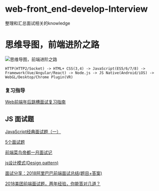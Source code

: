 # web-front_end-develop-Interview
整理和汇总面试相关的knowledge
# 思维导图，前端进阶之路
![思维导图，前端进阶之路](http://img1.vued.vanthink.cn/vued7b07cce8449877cba04d7ca4b323303d.png)
```
HTTP(HTTP2/Socket) -> HTML+ CSS(3,4) -> JavaScript(ES5/6/7/8) -> Framework(Vue/Angular/React) -> Node.js -> JS Native(Android/iOS) -> WebGL/Desktop/Chrome Plugin(VR) 
```
### 复习指导
[Web前端年后跳槽面试复习指南](http://www.jackpu.com/nian-hou-fu-xi-zhi-nan/)

## JS 面试题
[JavaScript经典面试题（一）](https://juejin.im/entry/5a7283e26fb9a01c965876db?utm_medium=fe&utm_source=weixinqun)

[5个面试题](http://blog.csdn.net/u014346301/article/details/53579543)

[前端菜鸟帝都一月面试记](https://juejin.im/post/5a7e9063f265da4e732ec32b)

[js设计模式(Design pattern)](http://blog.csdn.net/future_todo/article/details/53992152)

[面试分享：2018阿里巴巴前端面试总结(题目+答案)](https://juejin.im/entry/5a968ba56fb9a06340524128?utm_source=gold_browser_extension)

[2018美团前端面试题，两年经验，你能答对几道？](https://juejin.im/post/5a96c6326fb9a063626408c8#comment)
